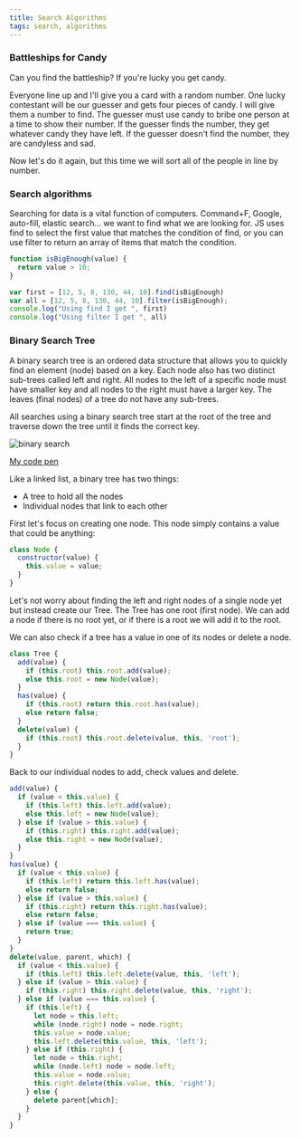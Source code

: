 ```yaml
---
title: Search Algorithms
tags: search, algorithms
---
```


### Battleships for Candy
Can you find the battleship? If you're lucky you get candy.

Everyone line up and I'll give you a card with a random number. One lucky contestant will be our guesser and gets four pieces of candy. I will give them a number to find. The guesser must use candy to bribe one person at a time to show their number. If the guesser finds the number, they get whatever candy they have left. If the guesser doesn't find the number, they are candyless and sad.

Now let's do it again, but this time we will sort all of the people in line by number.

### Search algorithms
Searching for data is a vital function of computers. Command+F, Google, auto-fill, elastic search... we want to find what we are looking for. JS uses find to select the first value that matches the condition of find, or you can use filter to return an array of items that match the condition.

```js
function isBigEnough(value) {
  return value > 10;
}

var first = [12, 5, 8, 130, 44, 10].find(isBigEnough)
var all = [12, 5, 8, 130, 44, 10].filter(isBigEnough);
console.log("Using find I get ", first)
console.log("Using filter I get ", all)
```

### Binary Search Tree

A binary search tree is an ordered data structure that allows you to quickly find an element (node) based on a key. Each node also has two distinct sub-trees called left and right.
All nodes to the left of a specific node must have smaller key and all nodes to the right must have a larger key. The leaves (final nodes) of a tree do not have any sub-trees.

All searches using a binary search tree start at the root of the tree and traverse down the tree until it finds the correct key.

![binary search][binary-search]

[binary-search]: /assets/images/lessons/search-algorithms/binary-search.png

[My code pen](http://codepen.io/atideman/pen/YpvLdZ?editors=1012)

Like a linked list, a binary tree has two things:

* A tree to hold all the nodes
* Individual nodes that link to each other

First let's focus on creating one node. This node simply contains a value that could be anything:

```js
class Node {
  constructor(value) {
    this.value = value;
  }
}
```

Let's not worry about finding the left and right nodes of a single node yet but instead create our Tree. The Tree has one root (first node). We can add a node if there is no root yet, or if there is a root we will add it to the root.

We can also check if a tree has a value in one of its nodes or delete a node.

```js
class Tree {
  add(value) {
    if (this.root) this.root.add(value);
    else this.root = new Node(value);
  }
  has(value) {
    if (this.root) return this.root.has(value);
    else return false;
  }
  delete(value) {
    if (this.root) this.root.delete(value, this, 'root');
  }
}
```

Back to our individual nodes to add, check values and delete.

```js
add(value) {
  if (value < this.value) {
    if (this.left) this.left.add(value);
    else this.left = new Node(value);
  } else if (value > this.value) {
    if (this.right) this.right.add(value);
    else this.right = new Node(value);
  }
}
has(value) {
  if (value < this.value) {
    if (this.left) return this.left.has(value);
    else return false;
  } else if (value > this.value) {
    if (this.right) return this.right.has(value);
    else return false;
  } else if (value === this.value) {
    return true;
  }
}
delete(value, parent, which) {
  if (value < this.value) {
    if (this.left) this.left.delete(value, this, 'left');
  } else if (value > this.value) {
    if (this.right) this.right.delete(value, this, 'right');
  } else if (value === this.value) {
    if (this.left) {
      let node = this.left;
      while (node.right) node = node.right;
      this.value = node.value;
      this.left.delete(this.value, this, 'left');
    } else if (this.right) {
      let node = this.right;
      while (node.left) node = node.left;
      this.value = node.value;
      this.right.delete(this.value, this, 'right');
    } else {
      delete parent[which];
    }
  }
}
```
